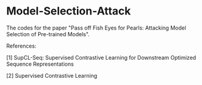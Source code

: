 # Model-Selection-Attack
The codes for the paper "Pass off Fish Eyes for Pearls: Attacking Model Selection of Pre-trained Models".

References:

[1] SupCL-Seq: Supervised Contrastive Learning for Downstream Optimized Sequence Representations

[2] Supervised Contrastive Learning
